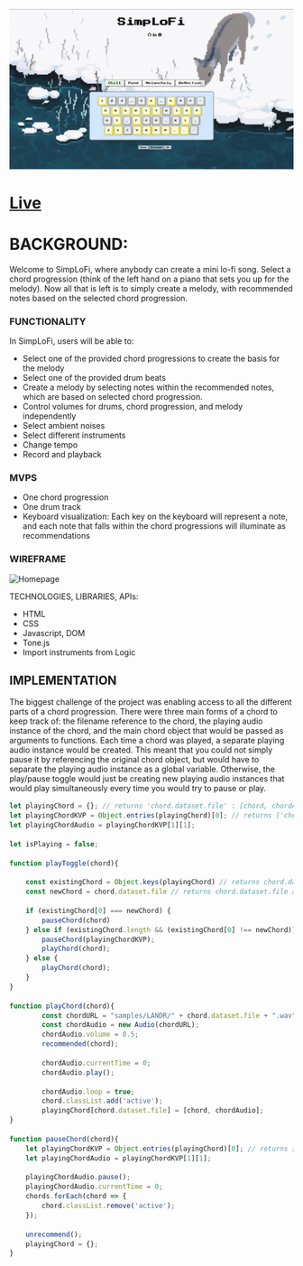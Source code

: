 ![screenshot](dist/assets/SimpLoFi-Feature.png)

# [Live](https://davidoh14.github.io/)

# BACKGROUND:

Welcome to SimpLoFi, where anybody can create a mini lo-fi song. Select a chord progression (think of the left hand on a piano that sets you up for the melody). Now all that is left is to simply create a melody, with recommended notes based on the selected chord progression.


### FUNCTIONALITY
    
In SimpLoFi, users will be able to:
- Select one of the provided chord progressions to create the basis for the melody 
- Select one of the provided drum beats
- Create a melody by selecting notes within the recommended notes, which are based on selected chord progression.
- Control volumes for drums, chord progression, and melody independently
- Select ambient noises
- Select different instruments
- Change tempo
- Record and playback 


### MVPS

- One chord progression
- One drum track
- Keyboard visualization: Each key on the keyboard will represent a note, and each note that falls within the chord progressions will illuminate as recommendations


### WIREFRAME

![Homepage](https://user-images.githubusercontent.com/86807281/131962154-f521d09e-e265-4bf7-bfc7-752982975270.png)

TECHNOLOGIES, LIBRARIES, APIs:

- HTML
- CSS
- Javascript, DOM
- Tone.js
- Import instruments from Logic


## IMPLEMENTATION

The biggest challenge of the project was enabling access to all the different parts of a chord progression. There were three main forms of a chord to keep track of: the filename reference to the chord, the playing audio instance of the chord, and the main chord object that would be passed as arguments to functions. Each time a chord was played, a separate playing audio instance would be created. This meant that you could not simply pause it by referencing the original chord object, but would have to separate the playing audio instance as a global variable. Otherwise, the play/pause toggle would just be creating new playing audio instances that would play simultaneously every time you would try to pause or play. 

```js
let playingChord = {}; // returns 'chord.dataset.file' : [chord, chordAudio]
let playingChordKVP = Object.entries(playingChord)[0]; // returns ['chord.dataset.file', [li.chord.active, audio]]
let playingChordAudio = playingChordKVP[1][1]; 

let isPlaying = false;

function playToggle(chord){
    
    const existingChord = Object.keys(playingChord) // returns chord.dataset.file as Mystery
    const newChord = chord.dataset.file // returns chord.dataset.file as Mystery
    
    if (existingChord[0] === newChord) {
        pauseChord(chord)
    } else if (existingChord.length && (existingChord[0] !== newChord)) {
        pauseChord(playingChordKVP);
        playChord(chord);
    } else {
        playChord(chord);
    }
}

function playChord(chord){
        const chordURL = "samples/LANDR/" + chord.dataset.file + ".wav"
        const chordAudio = new Audio(chordURL);
        chordAudio.volume = 0.5;
        recommended(chord);
        
        chordAudio.currentTime = 0;
        chordAudio.play();
        
        chordAudio.loop = true;
        chord.classList.add('active');
        playingChord[chord.dataset.file] = [chord, chordAudio];
}

function pauseChord(chord){
    let playingChordKVP = Object.entries(playingChord)[0]; // returns ['chord.dataset.file', [li.chord.active, audio]]
    let playingChordAudio = playingChordKVP[1][1];

    playingChordAudio.pause();
    playingChordAudio.currentTime = 0;
    chords.forEach(chord => {
        chord.classList.remove('active');
    });
    
    unrecommend();
    playingChord = {};
}
```
